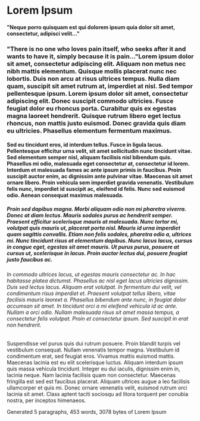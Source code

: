 # Lorem Ipsum

#### "Neque porro quisquam est qui dolorem ipsum quia dolor sit amet, consectetur, adipisci velit..."

### "There is no one who loves pain itself, who seeks after it and wants to have it, simply because it is pain..."Lorem ipsum dolor sit amet, consectetur adipiscing elit. Aliquam non metus nec nibh mattis elementum. Quisque mollis placerat nunc nec lobortis. Duis non arcu at risus ultrices tempus. Nulla diam quam, suscipit sit amet rutrum at, imperdiet at nisl. Sed tempor pellentesque ipsum. Lorem ipsum dolor sit amet, consectetur adipiscing elit. Donec suscipit commodo ultricies. Fusce feugiat dolor eu rhoncus porta. Curabitur quis ex egestas magna laoreet hendrerit. Quisque rutrum libero eget lectus rhoncus, non mattis justo euismod. Donec gravida quis diam eu ultricies. Phasellus elementum fermentum maximus.</h3>

#### Sed eu tincidunt eros, id interdum tellus. Fusce in ligula lacus. Pellentesque efficitur urna velit, sit amet sollicitudin nunc tincidunt vitae. Sed elementum semper nisl, aliquam facilisis nisl bibendum quis. Phasellus mi odio, malesuada eget consectetur at, consectetur id lorem. Interdum et malesuada fames ac ante ipsum primis in faucibus. Proin suscipit auctor enim, ac dignissim ante pulvinar vitae. Maecenas sit amet ornare libero. Proin vehicula sem imperdiet gravida venenatis. Vestibulum felis nunc, imperdiet id suscipit ac, eleifend id felis. Nunc sed euismod odio. Aenean consequat maximus malesuada.

##### Proin sed dapibus magna. Morbi aliquam odio non mi pharetra viverra. Donec at diam lectus. Mauris sodales purus ac hendrerit semper. Praesent efficitur scelerisque mauris at malesuada. Nunc tortor mi, volutpat quis mauris ut, placerat porta nisl. Mauris id urna imperdiet quam sagittis convallis. Etiam non felis sodales, pharetra odio a, ultrices mi. Nunc tincidunt risus at elementum dapibus. Nunc lacus lacus, cursus in congue eget, egestas sit amet mauris. Ut purus purus, posuere at cursus ut, scelerisque in lacus. Proin auctor lectus dui, posuere feugiat justo faucibus ac.

###### In commodo ultrices lacus, ut egestas mauris consectetur ac. In hac habitasse platea dictumst. Phasellus ac nisl eget lacus ultricies dignissim. Duis sed lectus lacus. Aliquam erat volutpat. In fermentum dui velit, vel condimentum risus imperdiet et. Praesent volutpat tellus libero, vitae facilisis mauris laoreet a. Phasellus bibendum ante nunc, in feugiat dolor accumsan sit amet. In tincidunt orci a mi eleifend vehicula id ac ante. Nullam a orci odio. Nullam malesuada risus sit amet massa tempus, a consectetur felis volutpat. Proin et consectetur ipsum. Sed suscipit in erat non hendrerit.</p>

Suspendisse vel purus quis dui rutrum posuere. Proin blandit turpis vel vestibulum consequat. Nullam venenatis tempor magna. Vestibulum id condimentum erat, sed feugiat eros. Vivamus mattis euismod mattis. Maecenas lacinia est eu elit scelerisque luctus. Aliquam interdum ipsum quis massa vehicula tincidunt. Integer eu dui iaculis, dignissim enim in, lacinia neque. Nam lacinia facilisis quam non consectetur. Maecenas fringilla est sed est faucibus placerat. Aliquam ultrices augue a leo facilisis ullamcorper et quis mi. Donec ornare venenatis velit, euismod rutrum orci lacinia sit amet. Class aptent taciti sociosqu ad litora torquent per conubia nostra, per inceptos himenaeos.

<p>Generated 5 paragraphs, 453 words, 3078 bytes of Lorem Ipsum</p>